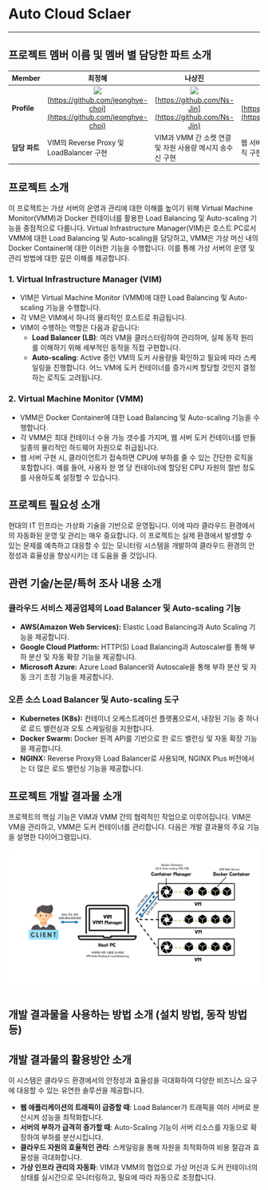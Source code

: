 # Auto Cloud Sclaer

---

## 프로젝트 멤버 이름 및 멤버 별 담당한 파트 소개

| Member | 최정혜 | 나상진 | 김범모 | 김윤하 |
| --- | --- | --- | --- | --- |
| **Profile** | <div align="center"><img src="https://github.com/jeonghye-choi.png" width="100"><br>[https://github.com/jeonghye-choi](https://github.com/jeonghye-choi)</div> | <div align="center"><img src="https://github.com/Ns-Jin.png" width="100"><br>[https://github.com/Ns-Jin](https://github.com/Ns-Jin)</div> | <div align="center"><img src="https://github.com/BeomMoKim.png" width="100"><br>[https://github.com/BeomMoKim](https://github.com/BeomMoKim)</div> | <div align="center"><img src="https://github.com/xdbsgk.png" width="100"><br>[https://github.com/xdbsgk](https://github.com/xdbsgk)</div> |
| **담당 파트** | VIM의 Reverse Proxy 및 LoadBalancer 구현 | VIM과 VMM 간 소켓 연결 및 자원 사용량 메시지 송수신 구현 | 웹 서버 도커 컨테이너 생성 및 부하 로직 구현 | VMM 내 자원 사용량 모니터링 및 Auto-Scaling 기능 구현 |


## 프로젝트 소개

이 프로젝트는 가상 서버의 운영과 관리에 대한 이해를 높이기 위해 Virtual Machine Monitor(VMM)과 Docker 컨테이너를 활용한 Load Balancing 및 Auto-scaling 기능을 중점적으로 다룹니다. Virtual Infrastructure Manager(VIM)은 호스트 PC로서 VMM에 대한 Load Balancing 및 Auto-scaling을 담당하고, VMM은 가상 머신 내의 Docker Container에 대한 이러한 기능을 수행합니다. 이를 통해 가상 서버의 운영 및 관리 방법에 대한 깊은 이해를 제공합니다.

### 1. Virtual Infrastructure Manager (VIM)

- VIM은 Virtual Machine Monitor (VMM)에 대한 Load Balancing 및 Auto-scaling 기능을 수행합니다.
- 각 VM은 VIM에서 하나의 물리적인 호스트로 취급됩니다.
- VIM이 수행하는 역할은 다음과 같습니다:
    - **Load Balancer (LB)**: 여러 VM을 클러스터링하여 관리하며, 실제 동작 원리를 이해하기 위해 세부적인 동작을 직접 구현합니다.
    - **Auto-scaling**: Active 중인 VM의 도커 사용량을 확인하고 필요에 따라 스케일링을 진행합니다. 어느 VM에 도커 컨테이너를 증가시켜 할당할 것인지 결정하는 로직도 고려됩니다.

### 2. Virtual Machine Monitor (VMM)

- VMM은 Docker Container에 대한 Load Balancing 및 Auto-scaling 기능을 수행합니다.
- 각 VMM은 최대 컨테이너 수용 가능 갯수를 가지며, 웹 서버 도커 컨테이너를 만들 일종의 물리적인 하드웨어 자원으로 취급됩니다.
- 웹 서버 구현 시, 클라이언트가 접속하면 CPU에 부하를 줄 수 있는 간단한 로직을 포함합니다. 예를 들어, 사용자 한 명 당 컨테이너에 할당된 CPU 자원의 절반 정도를 사용하도록 설정할 수 있습니다.

## 프로젝트 필요성 소개

현대의 IT 인프라는 가상화 기술을 기반으로 운영됩니다. 이에 따라 클라우드 환경에서의 자동화된 운영 및 관리는 매우 중요합니다. 이 프로젝트는 실제 환경에서 발생할 수 있는 문제를 예측하고 대응할 수 있는 모니터링 시스템을 개발하여 클라우드 환경의 안정성과 효율성을 향상시키는 데 도움을 줄 것입니다.

## 관련 기술/논문/특허 조사 내용 소개

### **클라우드 서비스 제공업체의 Load Balancer 및 Auto-scaling 기능**

- **AWS(Amazon Web Services):** Elastic Load Balancing과 Auto Scaling 기능을 제공합니다.
- **Google Cloud Platform:** HTTP(S) Load Balancing과 Autoscaler를 통해 부하 분산 및 자동 확장 기능을 제공합니다.
- **Microsoft Azure:** Azure Load Balancer와 Autoscale을 통해 부하 분산 및 자동 크기 조정 기능을 제공합니다.

### **오픈 소스 Load Balancer 및 Auto-scaling 도구**

- **Kubernetes (K8s):** 컨테이너 오케스트레이션 플랫폼으로서, 내장된 기능 중 하나로 로드 밸런싱과 오토 스케일링을 지원합니다.
- **Docker Swarm:** Docker 원격 API를 기반으로 한 로드 밸런싱 및 자동 확장 기능을 제공합니다.
- **NGINX:** Reverse Proxy와 Load Balancer로 사용되며, NGINX Plus 버전에서는 더 많은 로드 밸런싱 기능을 제공합니다.

## 프로젝트 개발 결과물 소개

프로젝트의 핵심 기능은 VIM과 VMM 간의 협력적인 작업으로 이루어집니다. VIM은 VM을 관리하고, VMM은 도커 컨테이너를 관리합니다. 다음은 개발 결과물의 주요 기능을 설명한 다이어그램입니다.

![Autoscaling](./doc/img/Autoscaling.jpg)

## 개발 결과물을 사용하는 방법 소개 (설치 방법, 동작 방법 등)

## 개발 결과물의 활용방안 소개

이 시스템은 클라우드 환경에서의 안정성과 효율성을 극대화하여 다양한 비즈니스 요구에 대응할 수 있는 유연한 솔루션을 제공합니다.

- **웹 애플리케이션의 트래픽이 급증할 때**: Load Balancer가 트래픽을 여러 서버로 분산시켜 성능을 최적화합니다.
- **서버의 부하가 급격히 증가할 때**: Auto-Scaling 기능이 서버 리소스를 자동으로 확장하여 부하를 분산시킵니다.
- **클라우드 자원의 효율적인 관리**: 스케일링을 통해 자원을 최적화하여 비용 절감과 효율성을 극대화합니다.
- **가상 인프라 관리의 자동화**: VIM과 VMM의 협업으로 가상 머신과 도커 컨테이너의 상태를 실시간으로 모니터링하고, 필요에 따라 자동으로 조정합니다.
